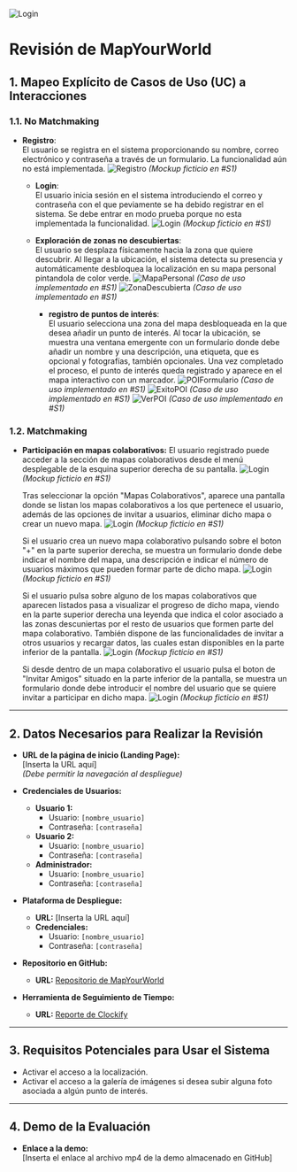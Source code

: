 ![Login](./Images/portada.png)
# Revisión de MapYourWorld  

## 1. Mapeo Explícito de Casos de Uso (UC) a Interacciones


### 1.1. No Matchmaking

- **Registro**:  
  El usuario se registra en el sistema proporcionando su nombre, correo electrónico y contraseña a través de un formulario. La funcionalidad aún no está implementada.
  ![Registro](./Images/Registro.png)
  *(Mockup ficticio en #S1)*

  - **Login**:  
  El usuario inicia sesión en el sistema introduciendo el correo y contraseña con el que peviamente se ha debido registrar en el sistema. Se debe entrar en modo prueba porque no esta implementada la funcionalidad.
  ![Login](./Images/Login.png)
  *(Mockup ficticio en #S1)*

  - **Exploración de zonas no descubiertas**:  
  El usuario se desplaza físicamente hacia la zona que quiere descubrir. Al llegar a la ubicación, el sistema detecta su presencia y automáticamente desbloquea la localización en su mapa personal pintandola de color verde.
  ![MapaPersonal](./Images/MapaPersonal.png)
  *(Caso de uso implementado en #S1)*
  ![ZonaDescubierta](./Images/ZonaDescubierta.png)
  *(Caso de uso implementado en #S1)*

    - **registro de puntos de interés**:  
  El usuario selecciona una zona del mapa desbloqueada en la que desea añadir un punto de interés. Al tocar la ubicación, se muestra una ventana emergente con un formulario donde debe añadir un nombre y una descripción, una etiqueta, que es opcional y fotografías, también opcionales. Una vez completado el proceso, el punto de interés queda registrado y aparece en el mapa interactivo con un marcador.
  ![POIFormulario](./Images/POIFormulario.png)
  *(Caso de uso implementado en #S1)*
  ![ExitoPOI](./Images/exitoPOI.png)
  *(Caso de uso implementado en #S1)*
  ![VerPOI](./Images/verPOI.png)
  *(Caso de uso implementado en #S1)*


### 1.2. Matchmaking


- **Participación en mapas colaborativos:**
  El usuario registrado puede acceder a la sección de mapas colaborativos desde el menú desplegable de la esquina superior derecha de su pantalla.
  ![Login](./Images/MenuMapColab.png)
  *(Mockup ficticio en #S1)*
  
  Tras seleccionar la opción "Mapas Colaborativos", aparece una pantalla donde se listan los mapas colaborativos a los que pertenece el usuario, además de las opciones de invitar a usuarios, eliminar dicho mapa o crear un nuevo mapa.
  ![Login](./Images/MenusDesplMapaColab.png)
  *(Mockup ficticio en #S1)*

  Si el usuario crea un nuevo mapa colaborativo pulsando sobre el boton "+" en la parte superior derecha, se muestra un formulario donde debe indicar el nombre del mapa, una descripción e indicar el número de usuarios máximos  que pueden formar parte de dicho mapa.
  ![Login](./Images/crearMapaColab.png)
  *(Mockup ficticio en #S1)*

  Si el usuario pulsa sobre alguno de los mapas colaborativos que aparecen listados pasa a visualizar el progreso de dicho mapa, viendo en la parte superior derecha una leyenda que indica el color asociado a las zonas descuniertas por el resto de usuarios que formen parte del mapa colaborativo. También dispone de las funcionalidades de invitar a otros usuarios y recargar datos, las cuales estan disponibles en la parte inferior de la pantalla.
  ![Login](./Images/verMapaColab.png)
  *(Mockup ficticio en #S1)*

  Si desde dentro de un mapa colaborativo el usuario pulsa el boton de "Invitar Amigos" situado en la parte inferior de la pantalla, se muestra un formulario donde debe introducir el nombre del usuario que se quiere invitar a participar en dicho mapa.
  ![Login](./Images/invitarMapaColab.png)
  *(Mockup ficticio en #S1)*
  
  

---

## 2. Datos Necesarios para Realizar la Revisión

- **URL de la página de inicio (Landing Page):**  
  [Inserta la URL aquí]  
  *(Debe permitir la navegación al despliegue)*

- **Credenciales de Usuarios:**
  - **Usuario 1:**  
    - Usuario: `[nombre_usuario]`  
    - Contraseña: `[contraseña]`
  - **Usuario 2:**  
    - Usuario: `[nombre_usuario]`  
    - Contraseña: `[contraseña]`
  - **Administrador:**  
    - Usuario: `[nombre_usuario]`  
    - Contraseña: `[contraseña]`

- **Plataforma de Despliegue:**
  - **URL:** [Inserta la URL aquí]  
  - **Credenciales:**  
    - Usuario: `[nombre_usuario]`  
    - Contraseña: `[contraseña]`

- **Repositorio en GitHub:**  
  - **URL:** [Repositorio de MapYourWorld](https://github.com/ISPP-Grupo-7/MapYourWorld)

- **Herramienta de Seguimiento de Tiempo:**
  - **URL:** [Reporte de Clockify](https://app.clockify.me/shared/67d1d4ef61753b24b9d8d838)  
  

---

## 3. Requisitos Potenciales para Usar el Sistema

- Activar el acceso a la localización.
- Activar el acceso a la galería de imágenes si desea subir alguna foto asociada a algún punto de interés.

---

## 4. Demo de la Evaluación

- **Enlace a la demo:**  
  [Inserta el enlace al archivo mp4 de la demo almacenado en GitHub]
